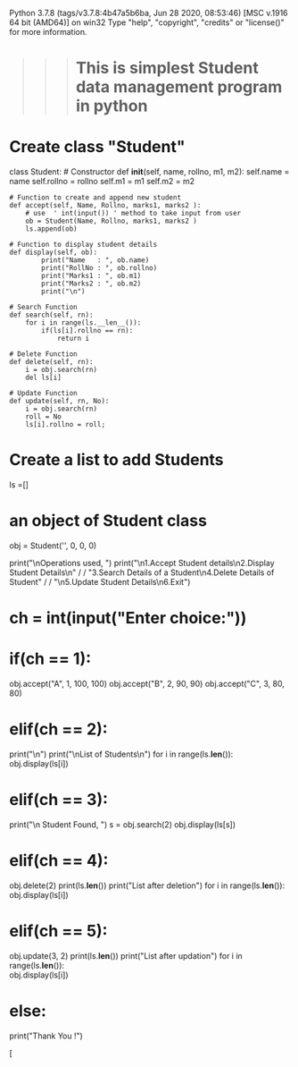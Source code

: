 Python 3.7.8 (tags/v3.7.8:4b47a5b6ba, Jun 28 2020, 08:53:46) [MSC v.1916 64 bit (AMD64)] on win32
Type "help", "copyright", "credits" or "license()" for more information.
>>> # This is simplest Student data management program in python
# Create class "Student"
class Student:
    # Constructor
    def __init__(self, name, rollno, m1, m2):
        self.name = name
        self.rollno = rollno
        self.m1 = m1
        self.m2 = m2
         
    # Function to create and append new student   
    def accept(self, Name, Rollno, marks1, marks2 ):
        # use  ' int(input()) ' method to take input from user
        ob = Student(Name, Rollno, marks1, marks2 )
        ls.append(ob)
  
    # Function to display student details     
    def display(self, ob):
            print("Name   : ", ob.name)
            print("RollNo : ", ob.rollno)
            print("Marks1 : ", ob.m1)
            print("Marks2 : ", ob.m2)
            print("\n")    
         
    # Search Function    
    def search(self, rn):
        for i in range(ls.__len__()):
            if(ls[i].rollno == rn):
                return i       
  
    # Delete Function                                  
    def delete(self, rn):
        i = obj.search(rn)  
        del ls[i]
  
    # Update Function   
    def update(self, rn, No):
        i = obj.search(rn)
        roll = No
        ls[i].rollno = roll;
         
# Create a list to add Students
ls =[]
# an object of Student class
obj = Student('', 0, 0, 0)
  
print("\nOperations used, ")
print("\n1.Accept Student details\n2.Display Student Details\n" /
      / "3.Search Details of a Student\n4.Delete Details of Student" /
      / "\n5.Update Student Details\n6.Exit")
  
# ch = int(input("Enter choice:"))
# if(ch == 1):
obj.accept("A", 1, 100, 100)
obj.accept("B", 2, 90, 90)
obj.accept("C", 3, 80, 80)
         
# elif(ch == 2):
print("\n")
print("\nList of Students\n")
for i in range(ls.__len__()):    
    obj.display(ls[i])
             
# elif(ch == 3):
print("\n Student Found, ")
s = obj.search(2)
obj.display(ls[s])
         
# elif(ch == 4):
obj.delete(2)
print(ls.__len__())
print("List after deletion")
for i in range(ls.__len__()):    
    obj.display(ls[i])
             
# elif(ch == 5):
obj.update(3, 2)
print(ls.__len__())
print("List after updation")
for i in range(ls.__len__()):    
    obj.display(ls[i])
             
# else:
print("Thank You !")
    
[

